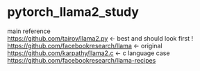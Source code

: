 # pytorch_llama2_study

main reference   
https://github.com/tairov/llama2.py <- best and should look first !   
https://github.com/facebookresearch/llama <- original   
https://github.com/karpathy/llama2.c <- c language case  
https://github.com/facebookresearch/llama-recipes  


